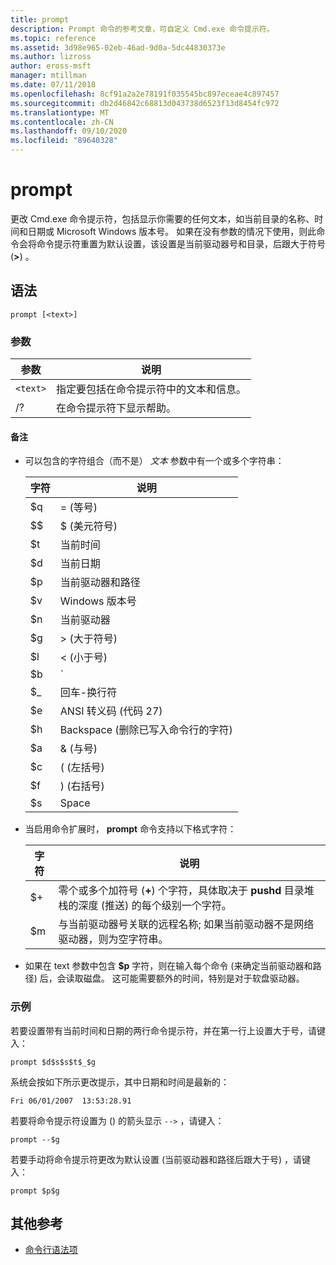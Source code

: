 ```yaml
---
title: prompt
description: Prompt 命令的参考文章，可自定义 Cmd.exe 命令提示符。
ms.topic: reference
ms.assetid: 3d98e965-02eb-46ad-9d0a-5dc44830373e
ms.author: lizross
author: eross-msft
manager: mtillman
ms.date: 07/11/2018
ms.openlocfilehash: 8cf91a2a2e78191f035545bc897eceae4c897457
ms.sourcegitcommit: db2d46842c68813d043738d6523f13d8454fc972
ms.translationtype: MT
ms.contentlocale: zh-CN
ms.lasthandoff: 09/10/2020
ms.locfileid: "89640328"
---
```

# <a name="prompt"></a>prompt

更改 Cmd.exe 命令提示符，包括显示你需要的任何文本，如当前目录的名称、时间和日期或 Microsoft Windows 版本号。 如果在没有参数的情况下使用，则此命令会将命令提示符重置为默认设置，该设置是当前驱动器号和目录，后跟大于符号 (**>**) 。

## <a name="syntax"></a>语法

```
prompt [<text>]
```

### <a name="parameters"></a>参数

| 参数 | 说明 |
|--|--|
| `<text>` | 指定要包括在命令提示符中的文本和信息。 |
| /? | 在命令提示符下显示帮助。 |

#### <a name="remarks"></a>备注

- 可以包含的字符组合（而不是） *文本* 参数中有一个或多个字符串：

    | 字符 | 说明 |
    |--|--|
    | $q | = (等号)  |
    | $$ | $ (美元符号)  |
    | $t | 当前时间 |
    | $d | 当前日期 |
    | $p | 当前驱动器和路径 |
    | $v | Windows 版本号 |
    | $n | 当前驱动器 |
    | $g | > (大于符号)  |
    | $l | < (小于号)  |
    | $b | `|` (管道符号)  |
    | $_ | 回车-换行符 |
    | $e | ANSI 转义码 (代码 27)  |
    | $h | Backspace (删除已写入命令行的字符)  |
    | $a | & (与号)  |
    | $c |  ( (左括号)  |
    | $f | )  (右括号)  |
    | $s | Space |

- 当启用命令扩展时， **prompt** 命令支持以下格式字符：

    | 字符 | 说明 |
    |--|--|
    | $+ | 零个或多个加符号 (**+**) 个字符，具体取决于 **pushd** 目录堆栈的深度 (推送) 的每个级别一个字符。 |
    | $m | 与当前驱动器号关联的远程名称; 如果当前驱动器不是网络驱动器，则为空字符串。 |

- 如果在 text 参数中包含 **$p** 字符，则在输入每个命令 (来确定当前驱动器和路径) 后，会读取磁盘。 这可能需要额外的时间，特别是对于软盘驱动器。

### <a name="examples"></a>示例

若要设置带有当前时间和日期的两行命令提示符，并在第一行上设置大于号，请键入：

```
prompt $d$s$s$t$_$g
```

系统会按如下所示更改提示，其中日期和时间是最新的：

```
Fri 06/01/2007  13:53:28.91
```

若要将命令提示符设置为 () 的箭头显示 `-->` ，请键入：

```
prompt --$g
```

若要手动将命令提示符更改为默认设置 (当前驱动器和路径后跟大于号) ，请键入：

```
prompt $p$g
```

## <a name="additional-references"></a>其他参考

- [命令行语法项](command-line-syntax-key.md)

